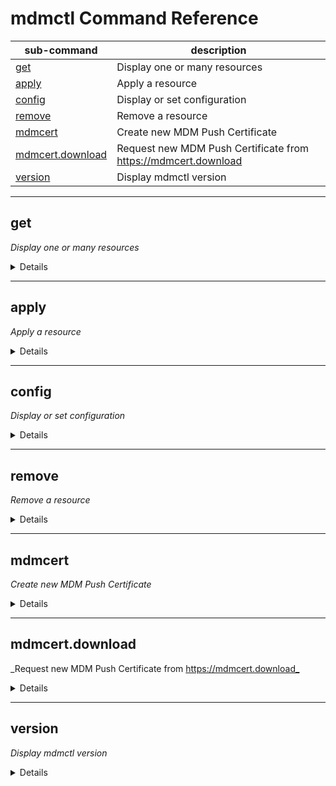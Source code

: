 # mdmctl Command Reference

| sub-command       | description |
| -------------     | ------------- |
| [get](#mdmctl-get)                           | Display one or many resources  |
| [apply](#mdmctl-apply)                       | Apply a resource  |
| [config](#mdmctl-config)                     | Display or set configuration  |
| [remove](#mdmctl-remove)                     | Remove a resource  |
| [mdmcert](#mdmctl-mdmcert)                   | Create new MDM Push Certificate  |
| [mdmcert.download](#mdmctl-mdmcert.download) | Request new MDM Push Certificate from https://mdmcert.download  |
| [version](#mdmctl-version)                   | Display mdmctl version  |


***
<!--###### get ######################################################### -->

<a id="mdmctl-get"></a>

## get
_Display one or many resources_

<details>

<br/>

Valid resource types:

* [devices](#mdmctl-get-devices)
* [blueprints](#mdmctl-get-blueprints)
* [dep-tokens](#mdmctl-get-dep-tokens)
* [dep-devices](#mdmctl-get-dep-devices)
* [dep-account](#mdmctl-get-dep-account)
* [dep-profiles](#mdmctl-get-dep-profiles)
* [dep-autoassigner](#mdmctl-get-dep-autoassigner)
* [users](#mdmctl-get-users)
* [profiles](#mdmctl-get-profiles)
* [apps](#mdmctl-get-apps)

<a id="mdmctl-get-devices"></a>

##### devices

```shell
USAGE
  mdmctl get devices [flags]

FLAGS
  -serials   comma seperated list of serials to search
```

<a id="mdmctl-get-blueprints"></a>

##### blueprints

```shell
USAGE
  mdmctl get blueprints [flags]

FLAGS
  -f -    filename of JSON to save to
  -name   name of blueprint
```

<a id="mdmctl-get-dep-tokens"></a>

##### dep-tokens

```shell
USAGE
  mdmctl get dep-tokens [flags]

FLAGS
  -export-public-key mdm-files/DEPPublicKey   Filename of public key to write (to be uploaded to deploy.apple.com)
  -export-token mdm-files/DEPOAuthToken.json  Filename to save decrypted oauth token (JSON)
  -v false                                    Display full ConsumerKey in summary list
```

<a id="mdmctl-get-dep-devices"></a>

##### dep-devices

```shell
USAGE
  mdmctl get dep-devices [flags]

FLAGS
  -serials   comma separated list of device serials
```

<a id="mdmctl-get-dep-account"></a>

##### dep-account

```shell
USAGE
  mdmctl get dep-account [flags]

FLAGS
```

<a id="mdmctl-get-dep-profiles"></a>

##### dep-profiles

```shell
USAGE
  mdmctl get dep-profiles [flags]

FLAGS
  -f      filename of DEP profile to apply
  -uuid   DEP Profile UUID(required)
```

<a id="mdmctl-get-autoassigner"></a>

##### dep-autoassigner

```shell
USAGE
  mdmctl get dep-autoassigner [flags]

FLAGS

```

<a id="mdmctl-get-users"></a>

##### users

```shell
USAGE
  mdmctl get users [flags]

FLAGS

```

<a id="mdmctl-get-profiles"></a>

##### profiles

```shell
USAGE
  mdmctl get blueprints [flags]

FLAGS
  -f -  filename of profile to write
  -id   profile Identifier
```

<a id="mdmctl-get-apps"></a>

##### apps

```shell
USAGE
  mdmctl get apps [flags]

FLAGS
  -f -    path to save file to. defaults to stdout.
  -name   specify the name of the app to get full details
```

</details>

***
<!--###### apply ######################################################### -->

<a id="mdmctl-apply"></a>

## apply

_Apply a resource_

<details>

<br/>
Valid resource types:

* [blueprints](#mdmctl-apply-blueprints)
* [profiles](#mdmctl-apply-profiles)
* [users](#mdmctl-apply-users)
* [dep-tokens](#mdmctl-apply-dep-tokens)
* [dep-profiles](#mdmctl-apply-dep-profiles)
* [dep-autoassigner](#mdmctl-apply-dep-autoassigner)
* [app](#mdmctl-apply-app)
* [block](#mdmctl-apply-block)

<a id="mdmctl-apply-blueprints"></a>

### blueprints

```shell
USAGE
  mdmctl apply blueprints [flags]

FLAGS
  -f               filename of blueprint JSON to apply
  -template false  print a new blueprint template
```

<a id="mdmctl-apply-profiles"></a>

### profiles

```shell
USAGE
  mdmctl apply profiles [flags]

FLAGS
  -f   filename of profile to apply
```

<a id="mdmctl-apply-users"></a>

#### users
```
USAGE
  mdmctl apply users [flags]

FLAGS
  -f               Path to user manifest
  -password        Password of the user. Only required when creating a new user.
  -template false  Print a JSON example of a user manifest.
```

<a id="mdmctl-apply-dep-tokens"></a>

#### dep-tokens
```
USAGE
  mdmctl apply dep-tokens [flags]

FLAGS
  -import mdm-files/DEPOAuthToken.json  Filename of p7m encrypted token file (downloaded from DEP portal)
```

<a id="mdmctl-apply-dep-profiles"></a>
##### dep-profiles
```
USAGE
  mdmctl apply dep-profiles [flags]

FLAGS
  -anchor                 filename of PEM cert(s) to add to anchor certs in template
  -f                      filename of DEP profile to apply
  -filter                 set the auto-assign filter to for the defined profile
  -template false         print a JSON example of a DEP profile
  -use-server-cert false  use the server cert(s) to add to anchor certs in template
```

<a id="mdmctl-apply-dep-autoassigner"></a>
##### dep-autoassigner
```
USAGE
  mdmctl apply dep-autoassigner [flags]

FLAGS
  -filter *  filter string (only '*' supported right now)
  -uuid      DEP profile UUID to set
```

<a id="mdmctl-apply-app"></a>
##### app
```
USAGE
  mdmctl apply app [flags]

FLAGS
  -manifest -        path to an app manifest. optional,
                     will be created if file does not exist.
  -md5size 10485760  md5 hash size in bytes (optional)
  -pkg               path to a distribution pkg.
  -pkg-url           use custom pkg url
  -sign              sign package before importing, requires specifying a product ID (optional)
  -upload false      upload package and/or manifest to micromdm repository.
```

<a id="mdmctl-apply-block"></a>
##### block
```
USAGE
  mdmctl apply block [flags]

FLAGS
  -udid   UDID of a device to block.
```

</details>

***
<!--###### config ######################################################### -->

<a id="mdmctl-config"></a>
## config
_Display or set configuration_

<details>

<br/>
Valid switches:

  * [print](#mdmctl-config-print)
  * [set](#mdmctl-config-set)
  * [switch](#mdmctl-config-switch)

<a id="mdmctl-config-print"></a>
##### print
Display current configuration
```
USAGE
  mdmctl config print
```

<a id="mdmctl-config-set"></a>
##### set
```
USAGE
  mdmctl config set [flags]

FLAGS
  -api-token          api token to connect to micromdm server
  -name               name of the server
  -server-url         server url of micromdm server
  -skip-verify false  skip verification of server certificate (insecure)
```

<a id="mdmctl-config-switch"></a>
##### switch
```
USAGE
  mdmctl config switch [flags]

FLAGS
  -name   name of the server to switch to
```

</details>

***
<!--###### remove ######################################################### -->

<a id="mdmctl-remove"></a>
## remove
_Remove a resource_

<details>

<br/>
Valid resource types:

  * [blueprints](#mdmctl-remove-blueprints)
  * [devices](#mdmctl-remove-devices)
  * [profiles](#mdmctl-remove-profiles)
  * [block](#mdmctl-remove-block)
  * [dep-autoassigner](#mdmctl-remove-dep-autoassigner)

<a id="mdmctl-remove-blueprints"></a>
##### blueprints
```
USAGE
  mdmctl remove blueprints [flags]

FLAGS
  -name   name of blueprint, optionally comma separated
```

<a id="mdmctl-remove-devices"></a>
##### devices
```
USAGE
  mdmctl remove devices [flags]

FLAGS
  -udid   device UDID, optionally comma separated
```

<a id="mdmctl-remove-profiles"></a>
##### profiles
```
USAGE
  mdmctl remove profiles [flags]

FLAGS
  -id   profile Identifier, optionally comma separated
```

<a id="mdmctl-remove-block"></a>
##### block
```
USAGE
  mdmctl remove block [flags]

FLAGS
  -udid   UDID of device to unblock
```

<a id="mdmctl-remove-dep-autoassigner"></a>
##### dep-autoassigner
```
USAGE
  mdmctl remove dep-autoassigner [flags]

FLAGS
  -filter *  filter string (only '*' supported right now)
```

</details>

***
<!--###### mdmcert ######################################################### -->

<a id="mdmctl-mdmcert"></a>
## mdmcert
_Create new MDM Push Certificate_

<details>

<br/>This utility helps obtain a MDM Push Certificate using the Apple Developer MDM CSR option in the enterprise developer portal.

Valid switches:

  * [vendor](#mdmctl-mdmcert-vendor)
  * [push](#mdmctl-mdmcert-push)
  * [upload](#mdmctl-mdmcert-upload)

<a id="mdmctl-mdmcert-vendor"></a>

##### vendor

```shell
USAGE
    mdmctl mdmcert vendor [flags]

FLAGS
    -cert mdm-certificates/mdm.cer                         Path to the MDM Vendor certificate from dev portal.
    -cn micromdm-vendor                                    CommonName for the CSR Subject.
    -country US                                            Two letter country code for the CSR Subject(example: US).
    -email                                                 Email address to use in CSR Subject.
    -out mdm-certificates/VendorCertificateRequest.csr     Path to save the MDM Vendor CSR.
    -password                                              Password to encrypt/read the RSA key.
    -private-key mdm-certificates/VendorPrivateKey.key     Path to the vendor private key. A new RSA key will be created at this path.
    -push-csr mdm-certificates/PushCertificateRequest.csr  Path to the user CSR(required for the -sign step).
    -sign false                                            Signs a user CSR with the MDM vendor certificate.
```

<a id="mdmctl-mdmcert-push"></a>

##### push

```shell
USAGE
    mdmctl mdmcert push [flags]

FLAGS
    -cn micromdm-user                                            CommonName for the CSR Subject.
    -country US                                                  Two letter country code for the CSR Subject(Example: US).
    -email                                                       Email address to use in CSR Subject.
    -out mdm-certificates/PushCertificateRequest.csr             Path to save the MDM Push Certificate request.
    -password                                                    Password to encrypt/read the RSA key.
    -private-key mdm-certificates/PushCertificatePrivateKey.key  Path to the push certificate private key. A new RSA key will be created at this path.
```

<a id="mdmctl-mdmcert-upload"></a>

##### upload

```shell
USAGE
    mdmctl mdmcert upload [flags]

FLAGS
    -cert                                                        Path to the MDM Push Certificate.
    -password                                                    Password to encrypt/read the RSA key.
    -private-key mdm-certificates/PushCertificatePrivateKey.key  Path to the push certificate private key.
```

First you must create a vendor CSR which you will upload to the enterprise developer portal and get a signed MDM Vendor certificate. Use the MDM-CSR option in the dev portal when creating the certificate.
The MDM Vendor certificate is required in order to obtain the MDM push certificate. After you complete the MDM-CSR step, copy the downloaded file to the same folder as the private key. By default this will be
mdm-certificates

```mdmctl mdmcert vendor -password=secret -country=US -email=admin@acme.co```

Next, create a push CSR. This step generates a CSR required to get a signed a push certificate.

```mdmctl mdmcert push -password=secret -country=US -email=admin@acme.co```

Once you created the push CSR, you mush sign the push CSR with the MDM Vendor Certificate, and get a push certificate request file.

```mdmctl mdmcert vendor -sign -cert=./mdm-certificates/mdm.cer -password=secret```

Once generated, upload the PushCertificateRequest.plist file to <https://identity.apple.com> to obtain your MDM Push Certificate.
Use the push private key and the push cert you got from identity.apple.com in your MDM server.

</details>

***
<!--###### mdmcert.download ######################################################### -->
<a id="mdmctl-mdmcert.download"></a>

## mdmcert.download

_Request new MDM Push Certificate from <https://mdmcert.download_>

<details>

```shell
USAGE
  mdmctl mdmcert.download [flags]

FLAGS
  -cn mdm-push                                 CommonName for the CSR Subject.
  -country US                                  Two letter country code for the CSR Subject (example: US).
  -decrypt                                     Decrypts and mdmcert.download push certificate request
  -email                                       Email address to use in mdmcert request & CSR Subject
  -new false                                   Generates a new privkey and uploads new MDM request
  -pki-cert mdmcert.download.pki.crt           Path for generated MDMCert pki exchange certificate
  -pki-password                                Password to encrypt/read the RSA key.
  -pki-private-key mdmcert.download.pki.key    Path for generated MDMCert pki exchange private key
  -push-csr mdmcert.download.push.csr          Path for generated Push Certificate CSR
  -push-password                               Password to encrypt/read the push RSA key.
  -push-private-key mdmcert.download.push.key  Path to the generated Push Cert private key
  -push-req mdmcert.download.push.req          Path for generated Push Certificate Request
```

</details>

***
<!--###### version ######################################################### -->

<a id="mdmctl-version"></a>

## version

_Display mdmctl version_

<details>

```shell
USAGE
  mdmctl version
```

</details>
